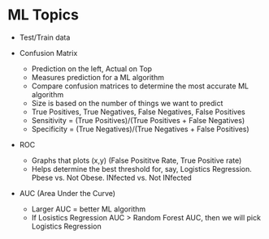 # ML Topics

- Test/Train data
- Confusion Matrix
  - Prediction on the left, Actual on Top
  - Measures prediction for a ML algorithm
  - Compare confusion matrices to determine the most accurate ML algorithm
  - Size is based on the number of things we want to predict
  - True Positives, True Negatives, False Negatives, False Positives
  - Sensitivity = (True Positives)/(True Positives + False Negatives)
  - Specificity = (True Negatives)/(True Negatives + False Positives)

- ROC
  - Graphs that plots (x,y) (False Posititve Rate, True Positive rate)
  - Helps determine the best threshold for, say, Logistics Regression. Pbese vs. Not Obese. INfected vs. Not INfected
- AUC (Area Under the Curve)
  - Larger AUC = better ML algorithm
  - If Losistics Regression AUC > Random Forest AUC, then we will pick Logistics Regression